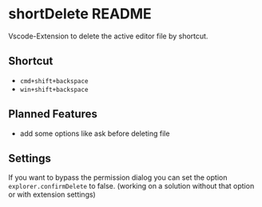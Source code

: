 # shortDelete README

Vscode-Extension to delete the active editor file by shortcut.

## Shortcut
- ```cmd+shift+backspace```
- ```win+shift+backspace```

## Planned Features

- add some options like ask before deleting file

## Settings

If you want to bypass the permission dialog you can set the option ```explorer.confirmDelete``` to false.
(working on a solution without that option or with extension settings)